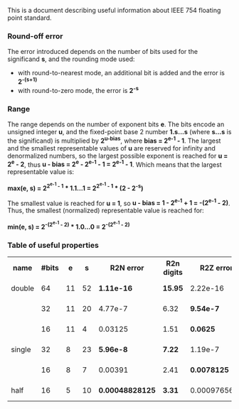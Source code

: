 This is a document describing useful information about IEEE 754 floating point standard.

### Round-off error

The error introduced depends on the number of bits used for the significand **s**, and the rounding mode used:

- with round-to-nearest mode, an additional bit is added and the error is **2<sup>-(s+1)</sup>**
- with round-to-zero mode, the error is **2<sup>-s</sup>**

### Range

The range depends on the number of exponent bits **e**. The bits encode an unsigned integer **u**, and the fixed-point base 2 number **1.s...s** (where **s...s** is the significand) is multiplied by **2<sup>u-bias</sup>**, where **bias = 2<sup>e-1</sup> - 1**. The largest and the smallest representable values of **u** are reserved for infinity and denormalized numbers, so the largest possible exponent is reached for **u = 2<sup>e</sup> - 2**, thus **u - bias = 2<sup>e</sup> - 2<sup>e-1</sup> - 1 = 2<sup>e-1</sup> - 1**. Which means that the largest representable value is:


**max(e, s) = 2<sup>2<sup>e-1</sup> - 1</sup> * 1.1...1 = 2<sup>2<sup>e-1</sup> - 1</sup> * (2 - 2<sup>-s</sup>)**

The smallest value is reached for **u = 1**, so **u - bias = 1 - 2<sup>e-1</sup> + 1 = -(2<sup>e-1</sup> - 2)**. Thus, the smallest (normalized) representable value is reached for:

**min(e, s) = 2<sup>-(2<sup>e-1</sup> - 2)</sup> * 1.0...0 = 2<sup>-(2<sup>e-1</sup> - 2)</sup>**

### Table of useful properties

<table>
  <tr><th>name<th>#bits<th>e<th>s<th>R2N error<th>R2n digits<th>R2Z error<th>R2Z digits<th>min<th>max
  <tr><td>double<td>64<td>11<td>52<td><strong>1.11e-16</strong><td><strong>15.95</strong><td>2.22e-16<td>15.65<td>2.23e-308<td>1.80e+308
  <tr><td><td>32<td>11<td>20<td>4.77e-7<td>6.32<td><strong>9.54e-7</strong><td><strong>6.02</strong><td>2.23e-308<td>1.80e+308
  <tr><td><td>16<td>11<td>4<td>0.03125<td>1.51<td><strong>0.0625</strong><td><strong>1.20</strong><td>2.23e-308<td>1.74e+308
  <tr><td>single<td>32<td>8<td>23<td><strong>5.96e-8</strong><td><strong>7.22</strong><td>1.19e-7<td>6.92<td>1.18e-38<td>3.40e+38
  <tr><td><td>16<td>8<td>7<td>0.00391<td>2.41<td><strong>0.0078125</strong><td><strong>2.11</strong><td>1.18e-38<td>3.39e+38
  <tr><td>half<td>16<td>5<td>10<td><strong>0.00048828125</strong><td><strong>3.31</strong><td>0.0009765625<td>3.01<td>6.10e-5<td>6.55e+4
</table>